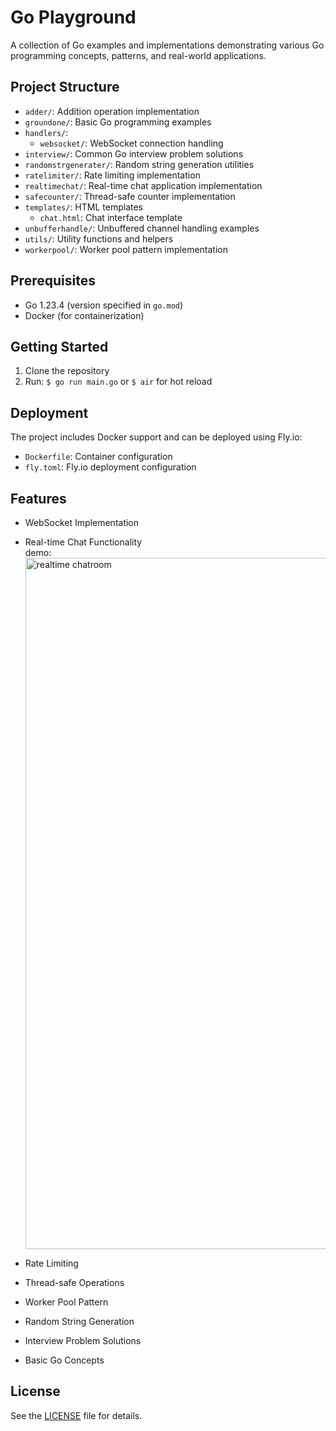 # Go Playground

A collection of Go examples and implementations demonstrating various Go programming concepts, patterns, and real-world applications.

## Project Structure

- `adder/`: Addition operation implementation
- `groundone/`: Basic Go programming examples
- `handlers/`: 
  - `websocket/`: WebSocket connection handling
- `interview/`: Common Go interview problem solutions
- `randomstrgenerater/`: Random string generation utilities
- `ratelimiter/`: Rate limiting implementation
- `realtimechat/`: Real-time chat application implementation
- `safecounter/`: Thread-safe counter implementation
- `templates/`: HTML templates
  - `chat.html`: Chat interface template
- `unbufferhandle/`: Unbuffered channel handling examples
- `utils/`: Utility functions and helpers
- `workerpool/`: Worker pool pattern implementation

## Prerequisites

- Go 1.23.4 (version specified in `go.mod`)
- Docker (for containerization)

## Getting Started

1. Clone the repository
2. Run: `$ go run main.go` or `$ air` for hot reload

## Deployment

The project includes Docker support and can be deployed using Fly.io:
- `Dockerfile`: Container configuration
- `fly.toml`: Fly.io deployment configuration

## Features

- WebSocket Implementation
- Real-time Chat Functionality
  <br/>
  demo:
  <img width="1106" alt="realtime chatroom" src="https://github.com/user-attachments/assets/e0a17f61-10e3-4fc3-aea2-6984f6380e92" />

- Rate Limiting
- Thread-safe Operations
- Worker Pool Pattern
- Random String Generation
- Interview Problem Solutions
- Basic Go Concepts

## License

See the [LICENSE](LICENSE) file for details.
